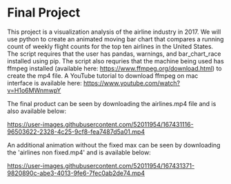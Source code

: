 # Final Project

This project is a visualization analysis of the airline industry in 2017. We will use python to create an animated moving bar chart that compares a running count of weekly flight counts for the top ten airlines in the United States. The script requires that the user has pandas, warnings, and bar_chart_race installed using pip. The script also requries that the machine being used has ffmpeg installed (available here: https://www.ffmpeg.org/download.html) to create the mp4 file. A YouTube tutorial to download ffmpeg on mac interface is available here: https://www.youtube.com/watch?v=H1o6MWnmwpY

The final product can be seen by downloading the airlines.mp4 file and is also available below:

https://user-images.githubusercontent.com/52011954/167431116-96503622-2328-4c25-9cf8-fea7487d5a01.mp4

An additional animation without the fixed max can be seen by downloading the 'airlines non fixed.mp4' and is available below:

https://user-images.githubusercontent.com/52011954/167431371-9820890c-abe3-4013-9fe6-7fec0ab2de74.mp4
